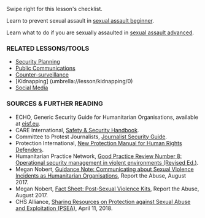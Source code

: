 [Title]: # (What Now?)
[Order]: # (7)

Swipe right for this lesson's checklist.

Learn to prevent sexual assault in [sexual assault beginner](umbrella://lesson/sexual-assault/1).

Learn what to do if you are sexually assaulted in [sexual assault advanced](umbrella://lesson/sexual-assault/1).

### RELATED LESSONS/TOOLS

*   [Security Planning](umbrella://lesson/security-planning)
*   [Public Communications](umbrella://lesson/public-communications)
*   [Counter-surveillance](umbrella://lesson/counter-surveillance/0)
*   [Kidnapping] (umbrella://lesson/kidnapping/0)
*   [Social Media](umbrella://lesson/social-media/0)

### SOURCES & FURTHER READING

*   ECHO, Generic Security Guide for Humanitarian Organisations, available at [eisf.eu](https://www.eisf.eu/library/generic-security-guide-for-humanitarian-organisations/).
*   CARE International, [Safety & Security Handbook](https://www.eisf.eu/wp-content/uploads/2014/09/0614-Macpherson-2004-CARE-International-Safety-and-Security-Handbook.pdf).
*   Committee to Protest Journalists, [Journalist Security Guide](https://cpj.org/reports/2012/04/journalist-security-guide.php).
*   Protection International, [New Protection Manual for Human Rights Defenders](https://www.protectioninternational.org/en/node/1106).
*   Humanitarian Practice Network, [Good Practice Review Number 8: Operational security management in violent environments (Revised Ed.)](http://odihpn.org/wp-content/uploads/2010/11/GPR_8_revised2.pdf).
*   Megan Nobert, [Guidance Note: Communicating about Sexual Violence
Incidents as Humanitarian Organisations](https://www.eisf.eu/wp-content/uploads/2017/08/2194-Report-the-Abuse-2017-Guidance-Note-Communicating-about-Sexual-Violence-Incidents-as-Humanitarian-Organisations.pdf), Report the Abuse, August 2017.
*	Megan Nobert, [Fact Sheet: Post-Sexual Violence Kits](https://www.eisf.eu/wp-content/uploads/2017/08/2195-Report-the-Abuse-2017-Fact-Sheet-Post-Sexual-Violence-Kits.pdf), Report the Abuse, August 2017.
*   CHS Alliance, [Sharing Resources on Protection against Sexual Abuse and Exploitation (PSEA)](https://www.chsalliance.org/news/latest-news/sharing-resources-on-psea), April 11, 2018.
